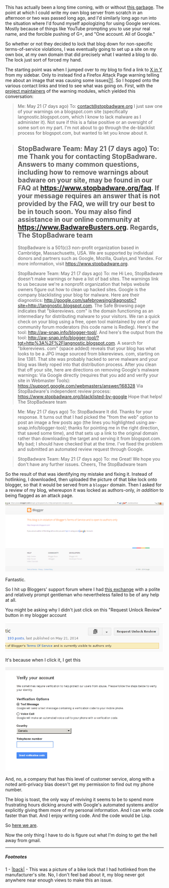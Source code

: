 This has actually been a long time coming, with or without [this garbage](http://langnostic.blogspot.com/). The point at which I could write my own blog server from scratch in an afternoon or two was passed long ago, and I'd similarly long ago run into the situation where I'd found myself apologizing for using Google services. Mostly because of things like YouTube prompting you to use your real name, and the forcible pushing of G+, and "One account. All of Google."

So whether or not they decided to lock that blog down for non-specific terms-of-service violations, I was eventually going to set up a site on my own box, at my own domain that did precisely what I wanted a blog to do. The lock just sort of forced my hand.

The starting point was when I jumped over to my blog to find a link to [X in Y](https://github.com/adambard/learnxinyminutes-docs) from my sidebar. Only to instead find a Firefox Attack Page warning telling me about an image that was causing some issues<a name="note-Wed-May-28-112820EDT-2014"></a>[|1|](#foot-Wed-May-28-112820EDT-2014). So I hopped onto the various contact links and tried to see what was going on. First, with the [project maintainers](https://www.stopbadware.org/) of the warning modules, which yielded this conversation:

> Me: May 21 (7 days ago)
> To: contact@stopbadware.org
> I just saw one of your warnings on a blogspot.com site (specifically langnostic.blogspot.com, which I know to lack malware as I administer it). Not sure if this is a false positive or an oversight of some sort on my part. I'm not about to go through the de-blacklist process for blogspot.com, but wanted to let you know about it.

> StopBadware Team: May 21 (7 days ago)
> To: me
> Thank you for contacting StopBadware. Answers to many common questions, including how to remove warnings about badware on your site, may be found in our FAQ at https://www.stopbadware.org/faq.
> If your message requires an answer that is not provided by the FAQ, we will try our best to be in touch soon. You may also find assistance in our online community at https://www.BadwareBusters.org.
> Regards,
> The StopBadware team
> --
> StopBadware is a 501(c)3 non-profit organization based in Cambridge, Massachusetts, USA. We are supported by individual donors and partners such as Google, Mozilla, Qualys,and Yandex. For more information, visit https://www.stopbadware.org.

> StopBadware Team: May 21 (7 days ago)
> To: me
> Hi Leo,
> StopBadware doesn't make warnings or have a list of bad sites. The warnings link to us because we're a nonprofit organization that helps website owners figure out how to clean up hacked sites. Google is the company blacklisting your blog for malware. Here are their diagnostics: http://google.com/safebrowsing/diagnostic?site=http://langnostic.blogspot.com.
> The Safe Browsing page indicates that "bikereviews. com" is the domain functioning as an intermediary for distributing malware to your visitors. We ran a quick check on your blog using a free, open tool maintained by one of our community forum moderators (his code name is Redleg). Here's the tool: http://aw-snap.info/blogger-tool/. 
> And here's the output from the tool: http://aw-snap.info/blogger-tool/?tgt=http%3A%2F%2Flangnostic.blogspot.com. A search for "bikereviews. com" (space added) reveals that your blog has what looks to be a JPG image sourced from bikereviews. com, starting on line 1381. That site was probably hacked to serve malware and your blog was likely roped into that distribution process. 
> After you clean that off your site, here are directions on removing Google's malware warnings:
> Via Google directly (requires that you add and verify your site in Webmaster Tools): https://support.google.com/webmasters/answer/168328
> Via StopBadware's independent review process: https://www.stopbadware.org/blacklisted-by-google
> Hope that helps!
> The StopBadware team

> Me: May 21 (7 days ago)
> To: StopBadware
> It did. Thanks for your response. It turns out that I had picked the "from the web" option to post an image a few posts ago (the lines you highlighted using aw-snap.info/blogger-tool/; thanks for pointing me in the right direction, that saved some time), and that sets up a link to the original domain rather than downloading the target and serving it from blogspot.com. My bad; I should have checked that at the time.
> I've fixed the problem and submitted an automated review request through Google.

> StopBadware Team: May 21 (7 days ago)
> To: me
> Great! We hope you don't have any further issues. 
> Cheers,
> The StopBadware team


So the result of that was identifying my mistake and fixing it. Instead of hotlinking, I downloaded, then uploaded the picture of that bike lock onto blogger, so that it would be served from a `blogger` domain. Then I asked for a review of my blog, whereupon it was locked as authors-only, *in addition* to being flagged as an attack page.

![](/static/img/locked-blog.png)

Fantastic.

So I hit up Bloggers' support forum where I had [this exchange](https://productforums.google.com/forum/#!msg/blogger/rTbpSj30Y8Q/8CXXbmUGj_sJ) with a polite and relatively prompt gentleman who nevertheless failed to be of any help at all.

You might be asking why I didn't just click on this "Request Unlock Review" button in my blogger account

![](/static/img/unlock-review.png)

It's because when I click it, I get this

![](/static/img/verify-account.png)

And, no, a company that has this level of customer service, along with a noted anti-privacy bias doesn't get my permission to find out my phone number.

The blog is toast, the only way of reviving it seems to be to spend more frustrating hours dicking around with Google's automated systems and/or explicitly giving them more of my personal information. And I can write code faster than that. And I enjoy writing code. And the code would be Lisp.

So [here we are](https://github.com/Inaimathi/langnostic).

Now the only thing I have to do is figure out what I'm doing to get the hell away from gmail.


* * *
##### Footnotes
1 - <a name="foot-Wed-May-28-112820EDT-2014"></a>[|back|](#note-Wed-May-28-112820EDT-2014) - This was a picture of a bike lock that I had hotlinked from the manufacturer's site. No, I don't feel bad about it, my blog never got anywhere near enough views to make this an issue.
